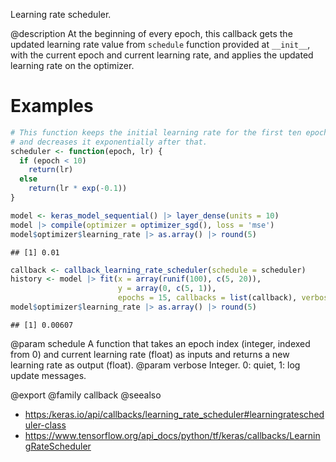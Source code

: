 Learning rate scheduler.

@description
At the beginning of every epoch, this callback gets the updated learning
rate value from `schedule` function provided at `__init__`, with the current
epoch and current learning rate, and applies the updated learning rate on
the optimizer.

# Examples

```r
# This function keeps the initial learning rate for the first ten epochs
# and decreases it exponentially after that.
scheduler <- function(epoch, lr) {
  if (epoch < 10)
    return(lr)
  else
    return(lr * exp(-0.1))
}

model <- keras_model_sequential() |> layer_dense(units = 10)
model |> compile(optimizer = optimizer_sgd(), loss = 'mse')
model$optimizer$learning_rate |> as.array() |> round(5)
```

```
## [1] 0.01
```


```r
callback <- callback_learning_rate_scheduler(schedule = scheduler)
history <- model |> fit(x = array(runif(100), c(5, 20)),
                        y = array(0, c(5, 1)),
                        epochs = 15, callbacks = list(callback), verbose = 0)
model$optimizer$learning_rate |> as.array() |> round(5)
```

```
## [1] 0.00607
```

@param schedule A function that takes an epoch index (integer, indexed from 0)
    and current learning rate (float) as inputs and returns a new
    learning rate as output (float).
@param verbose Integer. 0: quiet, 1: log update messages.

@export
@family callback
@seealso
+ <https:/keras.io/api/callbacks/learning_rate_scheduler#learningratescheduler-class>
+ <https://www.tensorflow.org/api_docs/python/tf/keras/callbacks/LearningRateScheduler>
